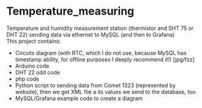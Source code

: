 # Temperature_measuring
Temperature and humidity measurement station (thermistor and SHT 75 or DHT 22) sending data via ethernet to MySQL (and then to Grafana)<br />
This project contains:<br />
- Circuits diagram (with RTC, which I do not use, because MySQL has timestamp ability, for offline purposes I deeply recommend it!) [jpg/fzz]<br />
- Arduino code<br />
- DHT 22 odd code<br />
- php code<br />
- Python script to sending data from Comet 1323 (represented by website), then we get XML file a its values we send to the database, too<br />
- MySQL/Grafana example code to create a diagram<br />
